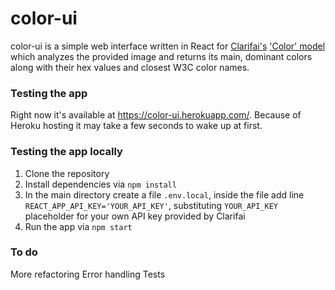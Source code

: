 # color-ui
color-ui is a simple web interface written in React for [Clarifai's](https://clarifai.com/) ['Color' model](https://clarifai.com/models/color-image-recognition-model-eeed0b6733a644cea07cf4c60f87ebb7) which analyzes the provided image and returns its main, dominant colors along with their hex values and closest W3C color names.

### Testing the app
Right now it's available at <https://color-ui.herokuapp.com/>. Because of Heroku hosting it may take a few seconds to wake up at first.

### Testing the app locally
1. Clone the repository
2. Install dependencies via `npm install`
3. In the main directory create a file `.env.local`, inside the file add line `REACT_APP_API_KEY='YOUR_API_KEY'`, substituting `YOUR_API_KEY` placeholder for your own API key provided by Clarifai
4. Run the app via `npm start`

### To do
More refactoring
Error handling
Tests